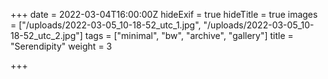 +++
date = 2022-03-04T16:00:00Z
hideExif = true
hideTitle = true
images = ["/uploads/2022-03-05_10-18-52_utc_1.jpg", "/uploads/2022-03-05_10-18-52_utc_2.jpg"]
tags = ["minimal", "bw", "archive", "gallery"]
title = "Serendipity"
weight = 3

+++
